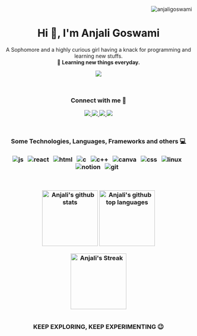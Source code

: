 <p align="right"> <img src="https://komarev.com/ghpvc/?username=anjaligoswami" alt="anjaligoswami" /> </p>
<h1 align="center">Hi 👋, I'm Anjali Goswami</h1>
<p align="center">
A Sophomore and a highly curious girl having a knack for programming and learning new stuffs. <br>🌻 <b>Learning new things everyday.</b>
</p>
<p align="center">
  <img src="https://data.whicdn.com/images/136792126/original.gif" />
</p>
<br>

<h3 align="center">Connect with me 🦄</h3>

<p align="center">
   <a href="https://linkedin.com/in/anjaligoswami20">
		<img src="https://img.shields.io/badge/Linkedin-2088FF?&style=for-the-badge&logo=linkedin&logoColor=white" />
	</a>
	<a href="mailto:agcodes86400@gmail.com">
		<img src="https://img.shields.io/badge/Gmail-FE7A16?&style=for-the-badge&logo=gmail&logoColor=white" />
	</a>
	<a href="https://instagram.com/anjaligoswami01">
		<img src="https://img.shields.io/badge/instagram-e60058?&style=for-the-badge&logo=instagram&logoColor=white" />
	</a>
  	<a href="https://twitter.com/anjaligoswamiii">
		<img src="https://img.shields.io/badge/Twitter-00cbe6?style=for-the-badge&logo=twitter&logoColor=white" />
	</a>
</p>
<br>
<h3 align="center">Some Technologies, Languages, Frameworks and others 💻<h3/>
  
<p align="center">
	<img src="https://img.shields.io/badge/JavaScript-F7DF1E?style=for-the-badge&logo=javascript&logoColor=black" alt="js" />&nbsp;&nbsp;
	<img src="https://img.shields.io/badge/React-a5f2f1?style=for-the-badge&logo=react&logoColor=black" alt="react" />&nbsp;&nbsp;
<!-- 	<img src="https://img.shields.io/badge/Redux-0b0957?style=for-the-badge&logo=redux&logoColor=white" alt="redux" />&nbsp;&nbsp; -->
<!-- 	<img src="https://img.shields.io/badge/Redis-5d59cf?style=for-the-badge&logo=redis&logoColor=white" alt="redis" />&nbsp;&nbsp; -->
	<img src="https://img.shields.io/badge/HTML-E34F26?style=for-the-badge&logo=html5&logoColor=white" alt="html" />&nbsp;&nbsp;
	<img src="https://img.shields.io/badge/C-008094?&style=for-the-badge&logo=c&logoColor=white" alt="c" />&nbsp;&nbsp;
	<img src="https://img.shields.io/badge/C++-a31d8f?&style=for-the-badge&logo=cplusplus&logoColor=white" alt="c++" />&nbsp;&nbsp;
<!-- 	<img src="https://img.shields.io/badge/Express.js-404D59?style=for-the-badge&logo=express&logoColor=white" alt="express" />&nbsp;&nbsp; -->
	<img src="https://img.shields.io/badge/Canva-%234ea94b.svg?&style=for-the-badge&logo=canva&logoColor=white" alt="canva" />&nbsp;&nbsp;
	<img src="https://img.shields.io/badge/CSS-ff8800?style=for-the-badge&logo=css3&logoColor=white" alt="css" />&nbsp;&nbsp;
	<img src="https://img.shields.io/badge/Linux-FCC624?style=for-the-badge&logo=linux&logoColor=black" alt="linux" />&nbsp;&nbsp;
<!--   	<img src="https://img.shields.io/badge/Nodejs-197006?&style=for-the-badge&logo=node.js&logoColor=white" alt="node" />&nbsp;&nbsp; -->
	<img src="https://img.shields.io/badge/Notion-2088FF?style=for-the-badge&logo=notion&logoColor=white" alt="notion" />&nbsp;&nbsp;
	<img src="https://img.shields.io/badge/git-F05032?style=for-the-badge&logo=git&logoColor=white" alt="git" />&nbsp;&nbsp;
</p>

  <br>
<p align="center">
  <img height="150em"  src="https://github-readme-stats.vercel.app/api?username=anjaligoswami&show_icons=true&theme=merko&count_private=true" alt="Anjali's github stats" />
  <img height="150em"  src="https://github-readme-stats.vercel.app/api/top-langs/?username=anjaligoswami&theme=merko&layout=compact" alt="Anjali's github top languages" />
</p>
<p align="center">
    <img  height="150em" alt="Anjali's Streak" src="https://github-readme-streak-stats.herokuapp.com/?user=anjaligoswami&theme=merko"/>
  <br>
  <br>

  <p align="center"> KEEP EXPLORING, KEEP EXPERIMENTING 😉 </p>
</p>
